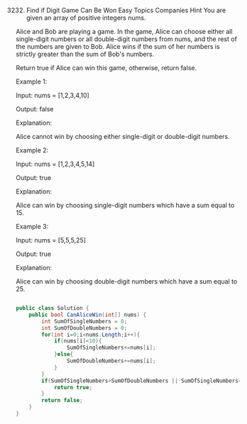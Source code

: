 3232. Find if Digit Game Can Be Won
Easy
Topics
Companies
Hint
You are given an array of positive integers nums.

Alice and Bob are playing a game. In the game, Alice can choose either all single-digit numbers or all double-digit numbers from nums, and the rest of the numbers are given to Bob. Alice wins if the sum of her numbers is strictly greater than the sum of Bob's numbers.

Return true if Alice can win this game, otherwise, return false.

 

Example 1:

Input: nums = [1,2,3,4,10]

Output: false

Explanation:

Alice cannot win by choosing either single-digit or double-digit numbers.

Example 2:

Input: nums = [1,2,3,4,5,14]

Output: true

Explanation:

Alice can win by choosing single-digit numbers which have a sum equal to 15.

Example 3:

Input: nums = [5,5,5,25]

Output: true

Explanation:

Alice can win by choosing double-digit numbers which have a sum equal to 25.


```csharp

public class Solution {
    public bool CanAliceWin(int[] nums) {
        int SumOfSingleNumbers = 0;
        int SumOfDoubleNumbers = 0;
        for(int i=0;i<nums.Length;i++){
            if(nums[i]<10){
                SumOfSingleNumbers+=nums[i];
            }else{
                SumOfDoubleNumbers+=nums[i];
            }
        }
        if(SumOfSingleNumbers>SumOfDoubleNumbers || SumOfSingleNumbers<SumOfDoubleNumbers ){
            return true;
        }
        return false;
    }
}
